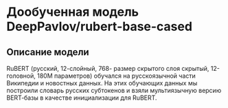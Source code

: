 # Дообученная модель DeepPavlov/rubert-base-cased
## Описание модели
RuBERT (русский, 12-слойный, 768- размер скрытого слоя скрытый, 12-головной, 180М параметров) обучался на русскоязычной части Википедии и новостных данных. На этих обучающих данных мы построили словарь русских субтокенов и взяли мультиязычную версию BERT‑базы в качестве инициализации для RuBERT.
